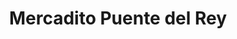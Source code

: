 ---
title: "Mercadito Puente del Rey"
url: /panama-city/mercadito-puente-del-rey/
shop: comodidad
---